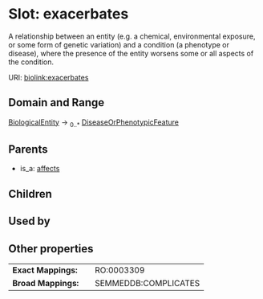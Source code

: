 
# Slot: exacerbates


A relationship between an entity (e.g. a chemical, environmental exposure, or some form of genetic variation) and a condition (a phenotype or disease), where the presence of the entity worsens some or all aspects of the condition.

URI: [biolink:exacerbates](https://w3id.org/biolink/vocab/exacerbates)


## Domain and Range

[BiologicalEntity](BiologicalEntity.md) &#8594;  <sub>0..\*</sub> [DiseaseOrPhenotypicFeature](DiseaseOrPhenotypicFeature.md)

## Parents

 *  is_a: [affects](affects.md)

## Children


## Used by


## Other properties

|  |  |  |
| --- | --- | --- |
| **Exact Mappings:** | | RO:0003309 |
| **Broad Mappings:** | | SEMMEDDB:COMPLICATES |

